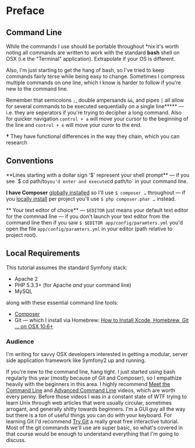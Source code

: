 Preface
========


## Command Line

While the commands I use should be portable throughout \*nix it's worth noting all commands are written to work with the standard **bash** shell on OSX (i.e the "Terminal" application). Extrapolate if your OS is different.

Also, I'm just starting to get the hang of bash, so I've tried to keep commands fairly terse while being easy to change. Sometimes I compress multiple commands on one line, which I know is harder to follow if you're new to the command line. 

Remember that semicolons `;`, double ampersands `&&`, and pipes `|` all allow for several commands to be executed sequentially on a single line**†**  — i.e. they are seperators if you're trying to decipher a long command. Also for quicker navigation `control + a` will move your cursor to the beginning of the line  and `control + e` will move your curor to the end.

**†** They have functional differences in the way they chain, which you can research


## Conventions

**Lines starting with a dollar sign '$' represent your shell prompt** — if you see `$ cd path/to` you'd enter and execute `cd path/to` in your command line.

**I have Composer** <a href="http://getcomposer.org/doc/00-intro.md#globally" target="_new">globally installed</a> so I'll use `$ composer …` throughout — if you <a href="http://getcomposer.org/doc/00-intro.md#locally" target="_new">locally install</a> per project you'll use `$ php composer.phar …` instead.

** Your text editor of choice** — `$EDITOR` just means your default text editor for the commnad line — if you don't launch your text editor from the command line then if you saw `$ $EDITOR app/config/paramters.yml` you'd open the file `app/config/paramters.yml` in your editor (path relative to project root).


## Local Requirements

This tutorial assumes the standard Symfony stack:

* Apache 2
* PHP 5.3.3+ (for Apache *and* your command line)
* MySQL

along with these essential command line tools:

* <a href="http://getcomposer.org/download/" target="_new">Composer</a>
* Git — which I install via Homebrew: <a href="http://www.moncefbelyamani.com/how-to-install-xcode-homebrew-git-rvm-ruby-on-mac/" target="_new">How to Install Xcode, Homebrew, Git … on OSX 10.6+</a>


### Audience

I'm writing for savvy OSX developers interested in getting a modular, server side application framework like Symfony2 up and running.

If you're new to the command line, hang tight. I just started using bash regularly this year (mostly because of Git and Composer), so I empathize heavily with the beginners in this area. I highly recommend <a href="https://peepcode.com/products/meet-the-command-line" target="_new">Meet the Command Line</a> and <a href="https://peepcode.com/products/advanced-command-line" target="_new">Advanced Command Line</a> videos, which are worth every penny. Before those videos I was in a constant state of WTF trying to learn Unix through web articles that were usually circular, sometimes arrogant, and generally shitty towards beginners. I'm a GUI guy all the way but there is a ton of useful things you can do with your keyboard. For learning Git I'd recommend <a href="http://www.codeschool.com/courses/try-git" target="_new">Try Git</a> a really great free interactive tutorial. Most of the git commands we'll use are super basic, so what's covered in that course would be enough to understand everything that I'm going to discuss.


